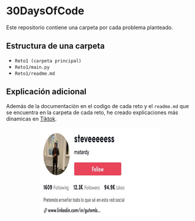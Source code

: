 # 30DaysOfCode 

Este repositorio contiene una carpeta por cada problema planteado.

## Estructura de una carpeta
- `Reto1 (carpeta principal)` 
- `Reto1/main.py`
- `Reto1/readme.md `

## Explicación adicional
Además de la documentación en el codigo de cada reto y el `readme.md` que se encuentra en la carpeta de cada reto, he creado explicaciones más dinamicas en [Tiktok](https://www.tiktok.com/@steveeeeess).
<p align="center">
<img src="https://github.com/matardy/30DaysOfCode/blob/main/tiktokUser.jpeg" width = "325" height = "240">
</p>





